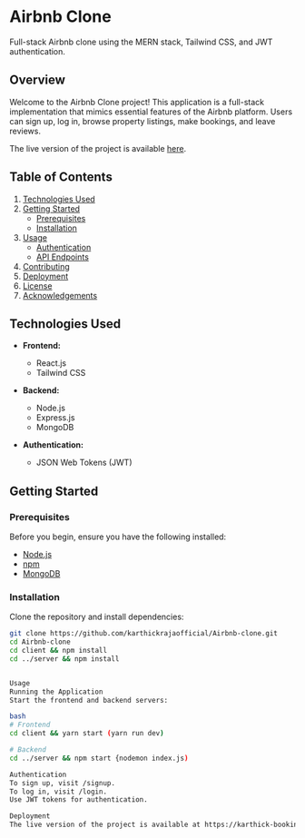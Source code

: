 # Airbnb Clone

Full-stack Airbnb clone using the MERN stack, Tailwind CSS, and JWT authentication.

## Overview

Welcome to the Airbnb Clone project! This application is a full-stack implementation that mimics essential features of the Airbnb platform. Users can sign up, log in, browse property listings, make bookings, and leave reviews.

The live version of the project is available [here](https://karthick-booking-app.vercel.app/).

## Table of Contents

1. [Technologies Used](#technologies-used)
2. [Getting Started](#getting-started)
    - [Prerequisites](#prerequisites)
    - [Installation](#installation)
3. [Usage](#usage)
    - [Authentication](#authentication)
    - [API Endpoints](#api-endpoints)
4. [Contributing](#contributing)
5. [Deployment](#deployment)
6. [License](#license)
7. [Acknowledgements](#acknowledgements)

## Technologies Used

- **Frontend:**
  - React.js
  - Tailwind CSS

- **Backend:**
  - Node.js
  - Express.js
  - MongoDB

- **Authentication:**
  - JSON Web Tokens (JWT)

## Getting Started

### Prerequisites

Before you begin, ensure you have the following installed:

- [Node.js](https://nodejs.org/)
- [npm](https://www.npmjs.com/)
- [MongoDB](https://www.mongodb.com/)

### Installation

Clone the repository and install dependencies:

```bash
git clone https://github.com/karthickrajaofficial/Airbnb-clone.git
cd Airbnb-clone
cd client && npm install
cd ../server && npm install


Usage
Running the Application
Start the frontend and backend servers:

bash
# Frontend
cd client && yarn start (yarn run dev)

# Backend
cd ../server && npm start {nodemon index.js)

Authentication
To sign up, visit /signup.
To log in, visit /login.
Use JWT tokens for authentication.

Deployment
The live version of the project is available at https://karthick-booking-app.vercel.app/.
